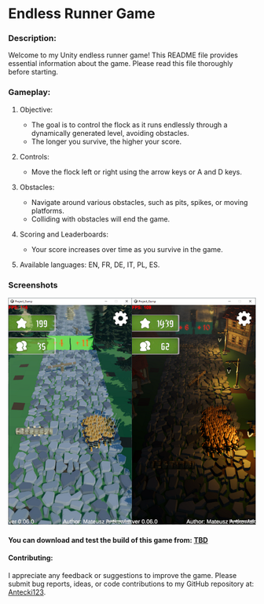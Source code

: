 # Endless Runner Game
 
### Description:
Welcome to my Unity endless runner game! This README file provides essential information about the game. Please read this file thoroughly before starting.

### Gameplay:

1. Objective:
   - The goal is to control the flock as it runs endlessly through a dynamically generated level, avoiding obstacles.
   - The longer you survive, the higher your score.

2. Controls:
   - Move the flock left or right using the arrow keys or A and D keys.

3. Obstacles:
   - Navigate around various obstacles, such as pits, spikes, or moving platforms.
   - Colliding with obstacles will end the game.

4. Scoring and Leaderboards:
   - Your score increases over time as you survive in the game.

5. Available languages: EN, FR, DE, IT, PL, ES.

### Screenshots
![Image](Screenshot.png)

#### You can download and test the build of this game from: [TBD](https://github.com/Antecki123)


#### Contributing:
I appreciate any feedback or suggestions to improve the game. Please submit bug reports, ideas, or code contributions to my GitHub repository at: [Antecki123](https://github.com/Antecki123).
